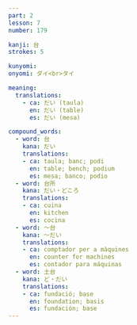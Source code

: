 ```yaml
---
part: 2
lesson: 7
number: 179

kanji: 台
strokes: 5

kunyomi:
onyomi: ダイ<br>タイ

meaning:
  translations:
    - ca: だい (taula)
      en: だい (table)
      es: だい (mesa)

compound_words:
  - word: 台
    kana: だい
    translations:
    - ca: taula; banc; podi
      en: table; bench; podium
      es: mesa; banco; podio
  - word: 台所
    kana: だい・どころ
    translations:
    - ca: cuina
      en: kitchen
      es: cocina
  - word: 〜台
    kana: 〜だい
    translations:
    - ca: comptador per a màquines
      en: counter for machines
      es: contador para máquinas
  - word: 土台
    kana: ど・だい
    translations:
    - ca: fundació; base
      en: foundation; basis
      es: fundación; base
---
```

